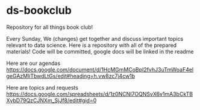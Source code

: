 # ds-bookclub
Repository for all things book club! 

Every Sunday, We (changes) get together and discuss important topics relevant to data science. Here is a repository with all of the prepared materials! Code will be committed, google docs will be linked in the readme

Here are our agendas https://docs.google.com/document/d/1HcMGmMCoBpI2fvhJ3uTmWoaF4elgeGAzMliTbwdLtGs/edit#heading=h.vw8zc7j4cw1b

Here are topics and requests
https://docs.google.com/spreadsheets/d/1z0NCNI7OQNSvX6v1mA3bCkTBXybD79QzCJNXm_SjJf8/edit#gid=0



